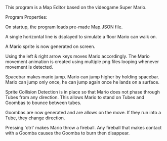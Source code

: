 This program is a Map Editor based on the videogame Super Mario.

Program Properties:

On startup, the program loads pre-made Map.JSON file.

A single horizontal line is dsplayed to simulate a floor Mario can walk on.

A Mario sprite is now generated on screen.

Using the left & right arrow keys moves Mario accordingly. The Mario movement animation is created using multiple png files looping whenever movement is detected.

Spacebar makes mario jump. Mario can jump higher by holding spacebar. Mario can jump only once, he can jump again once he lands on a surface.

Sprite Collision Detection is in place so that Mario does not phase through Tubes from any direction. This allows Mario to stand on Tubes and Goombas to bounce between tubes.

Goombas are now generated and are allows on the move. If they run into a Tube, they change direction.

Pressing 'ctrl' makes Mario throw a fireball. Any fireball that makes contact with a Goomba causes the Goomba to burn then disappear.
